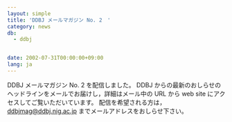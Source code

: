 ```yaml
---
layout: simple
title: 'DDBJ メールマガジン No. 2　'
category: news
db:
  - ddbj


date: 2002-07-31T00:00:00+09:00
lang: ja
---
```


DDBJ メールマガジン No. 2 を配信しました。 DDBJ からの最新のおしらせのヘッドラインをメールでお届けし，詳細はメール中の URL から web site にアクセスしてご覧いただいています。 配信を希望される方は，ddbjmag@ddbj.nig.ac.jp までメールアドレスをおしらせ下さい。
